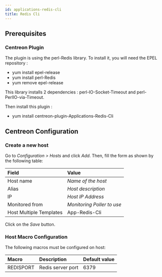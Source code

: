 ```yaml
---
id: applications-redis-cli
title: Redis Cli
---
```


## Prerequisites

### Centreon Plugin

The plugin is using the perl-Redis library. To install it, you will need the
EPEL repository : 
* yum install epel-release 
* yum install perl-Redis 
* yum
remove epel-release 

This library installs 2 dependencies :
perl-IO-Socket-Timeout and perl-PerlIO-via-Timeout.

Then install this plugin : 
* yum install centreon-plugin-Applications-Redis-Cli

## Centreon Configuration

### Create a new host

Go to *Configuration > Hosts* and click *Add*. Then, fill the form as shown by
the following table:

| Field                   | Value                      |
| :---------------------- | :------------------------- |
| Host name               | *Name of the host*         |
| Alias                   | *Host description*         |
| IP                      | *Host IP Address*          |
| Monitored from          | *Monitoring Poller to use* |
| Host Multiple Templates | App-Redis-Cli              |

Click on the *Save* button.

### Host Macro Configuration

The following macros must be configured on host:

| Macro     | Description       | Default value |
| :-------- | :---------------- | :------------ |
| REDISPORT | Redis server port | 6379          |
